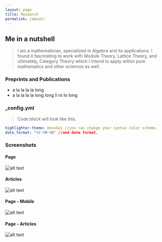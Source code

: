 ```yaml
---
layout: page
title: Research
permalink: /about/
---
```


## Me in a nutshell
>I am a mathematician, specialized in Algebra and its applications. I found it fascinating to work with Module Theory, Lattice Theory, and ultimately, Category Theory which I intend to apply within pure mathematics and other sciences as well. 

### Preprints and Publications
- a la la la la long
- a la la la la long long li ro lo long

### _config.yml
> Code block will look like this.
```yml
highlighter-theme: monokai //you can change your syntax color scheme.
date_format: "%Y-%M-%D" //and date format.
```

### Screenshots
#### Page
![alt text](/public/img/screenshot-1.png)
#### Articles
![alt text](/public/img/screenshot-2.png)
#### Page - Mobile
![alt text](/public/img/screenshot-m1.png)
#### Page - Articles
![alt text](/public/img/screenshot-m2.png)
